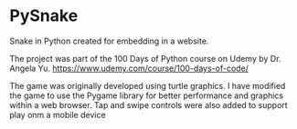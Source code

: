 # PySnake
Snake in Python created for embedding in a website. 

The project was part of the 100 Days of Python course on Udemy by Dr. Angela Yu. 
https://www.udemy.com/course/100-days-of-code/

The game was originally developed using turtle graphics. 
I have modified the game to use the Pygame library for better performance and graphics within a web browser.
Tap and swipe controls were also added to support play onm a mobile device
